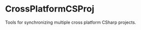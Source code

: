 CrossPlatformCSProj
===================

Tools for synchronizing multiple cross platform CSharp projects.